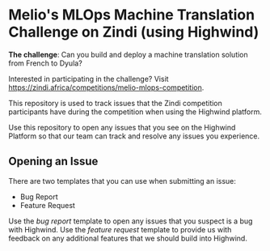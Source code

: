 # Melio's MLOps Machine Translation Challenge on Zindi (using Highwind)

**The challenge**: Can you build and deploy a machine translation solution from French to Dyula?

Interested in participating in the challenge? Visit https://zindi.africa/competitions/melio-mlops-competition.

This repository is used to track issues that the Zindi competition participants have during the competition when using the Highwind platform.

Use this repository to open any issues that you see on the Highwind Platform so that our team can track and resolve any issues you experience.

## Opening an Issue

There are two templates that you can use when submitting an issue:

- Bug Report
- Feature Request

Use the _bug report_ template to open any issues that you suspect is a bug with Highwind.
Use the  _feature request_ template to provide us with feedback on any additional features that we should build into Highwind.
